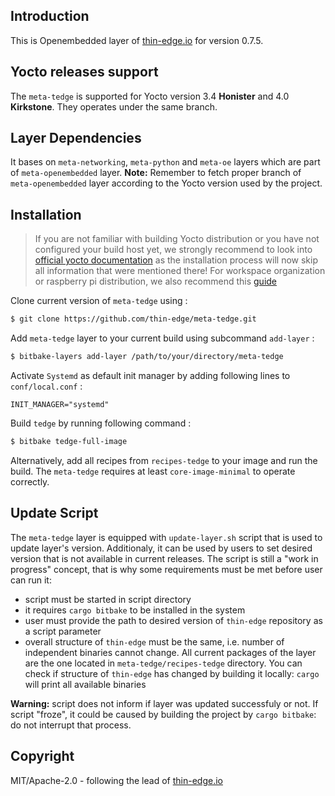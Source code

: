 ## Introduction
This is Openembedded layer of [thin-edge.io](https://github.com/thin-edge/thin-edge.io) for version 0.7.5.  

## Yocto releases support

The `meta-tedge` is supported for Yocto version 3.4 **Honister** and 4.0 **Kirkstone**. They operates under the same branch. 

## Layer Dependencies

It bases on `meta-networking`, `meta-python` and `meta-oe` layers which are part of `meta-openembedded` layer. 
**Note:** Remember to fetch proper branch of `meta-openembedded` layer according to the Yocto version used by the project. 

## Installation
> If you are not familiar with building Yocto distribution or you have not configured your build host yet, we strongly recommend to look into [official yocto documentation](https://docs.yoctoproject.org/brief-yoctoprojectqs/index.html) as the installation process will now skip all information that were mentioned there! For workspace organization or raspberry pi distribution, we also recommend this [guide](https://github.com/jynik/ready-set-yocto)

Clone current version of `meta-tedge` using : 
```bash
$ git clone https://github.com/thin-edge/meta-tedge.git
```
Add `meta-tedge` layer to your current build using subcommand `add-layer` :
```bash
$ bitbake-layers add-layer /path/to/your/directory/meta-tedge
```

Activate `Systemd` as default init manager by adding following lines to `conf/local.conf` : 
```
INIT_MANAGER="systemd"
```

Build `tedge` by running following command :
```bash
$ bitbake tedge-full-image  
```

Alternatively, add all recipes from `recipes-tedge` to your image and run the build. The `meta-tedge` requires at least `core-image-minimal` to operate correctly.

## Update Script
The `meta-tedge` layer is equipped with `update-layer.sh` script that is used to update layer's version. Additionaly, it can be used by users to set desired version that is not available in current releases. The script is still a "work in progress" concept, that is why some requirements must be met before user can run it:
- script must be started in script directory
- it requires `cargo bitbake` to be installed in the system
- user must provide the path to desired version of `thin-edge` repository as a script parameter
- overall structure of `thin-edge` must be the same, i.e. number of independent binaries cannot change. All current packages of the layer are the one located in `meta-tedge/recipes-tedge` directory. You can check if structure of `thin-edge` has changed by building it locally: `cargo` will print all available binaries

**Warning:** script does not inform if layer was updated successfuly or not. If script "froze", it could be caused by building the project by `cargo bitbake`: do not interrupt that process. 

## Copyright

MIT/Apache-2.0 - following the lead of [thin-edge.io](https://github.com/thin-edge/thin-edge.io)
